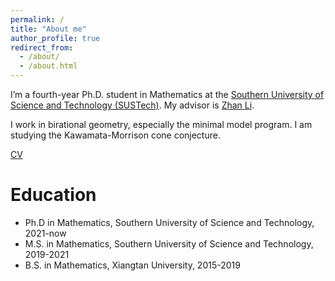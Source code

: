 ```yaml
---
permalink: /
title: "About me"
author_profile: true
redirect_from: 
  - /about/
  - /about.html
---
```


I’m a fourth-year Ph.D. student in Mathematics at the [Southern University of Science and Technology (SUSTech)](http://www.sustech.edu.cn/en/). My advisor is [Zhan Li](https://math.sustech.edu.cn/c/lizhan?lang=en). 

I work in birational geometry, especially the minimal model program. I am studying the Kawamata-Morrison cone conjecture. 

[CV](http://lixingying.github.io/Xingying_Li_CV.pdf)

Education
======
* Ph.D in Mathematics, Southern University of Science and Technology, 2021-now
* M.S. in Mathematics, Southern University of Science and Technology, 2019-2021
* B.S. in Mathematics, Xiangtan University, 2015-2019
